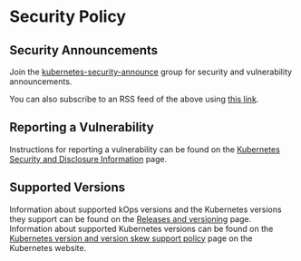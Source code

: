 # Security Policy

## Security Announcements

Join the [kubernetes-security-announce] group for security and vulnerability announcements.

You can also subscribe to an RSS feed of the above using [this link][kubernetes-security-announce-rss].

## Reporting a Vulnerability

Instructions for reporting a vulnerability can be found on the
[Kubernetes Security and Disclosure Information] page.

## Supported Versions

Information about supported kOps versions and the Kubernetes versions they support can be found on the
[Releases and versioning](https://kops.sigs.k8s.io/welcome/releases/) page. Information about supported Kubernetes versions can be found on the [Kubernetes version and version skew support policy] page on the Kubernetes website.

[kubernetes-security-announce]: https://groups.google.com/forum/#!forum/kubernetes-security-announce
[kubernetes-security-announce-rss]: https://groups.google.com/forum/feed/kubernetes-security-announce/msgs/rss_v2_0.xml?num=50
[Kubernetes version and version skew support policy]: https://kubernetes.io/docs/setup/release/version-skew-policy/#supported-versions
[Kubernetes Security and Disclosure Information]: https://kubernetes.io/docs/reference/issues-security/security/#report-a-vulnerability
